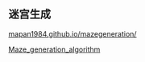 ## 迷宫生成

<a title="https://mapan1984.github.io/MazeGeneration/" role="link" target="_blank" class="text-bold" rel="noopener noreferrer" href="https://mapan1984.github.io/MazeGeneration/">mapan1984.github.io/mazegeneration/</a>

[Maze_generation_algorithm](https://en.wikipedia.org/wiki/Maze_generation_algorithm)
